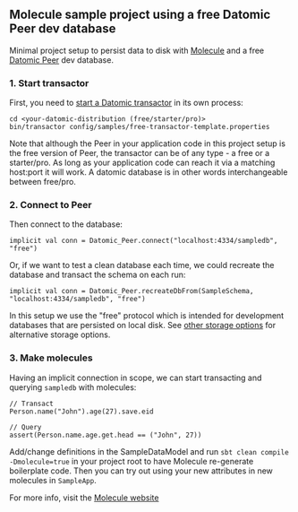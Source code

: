 ## Molecule sample project using a free Datomic Peer dev database

Minimal project setup to persist data to disk with [Molecule](http://scalamolecule.org) and a free [Datomic Peer](https://docs.datomic.com/on-prem/peer-getting-started.html) dev database.


### 1. Start transactor

First, you need to [start a Datomic transactor](https://docs.datomic.com/on-prem/storage.html#start-transactor) in its own process:

    cd <your-datomic-distribution (free/starter/pro)>
    bin/transactor config/samples/free-transactor-template.properties

Note that although the Peer in your application code in this project setup is the free version of Peer, the transactor can be of any type - a free or a starter/pro. As long as your application code can reach it via a matching host:port it will work. A datomic database is in other words interchangeable between free/pro.

### 2. Connect to Peer

Then connect to the database:

    implicit val conn = Datomic_Peer.connect("localhost:4334/sampledb", "free")

Or, if we want to test a clean database each time, we could recreate the database and transact the schema on each run:

    implicit val conn = Datomic_Peer.recreateDbFrom(SampleSchema, "localhost:4334/sampledb", "free")

In this setup we use the "free" protocol which is intended for development databases that are persisted on local disk. See [other storage options](https://docs.datomic.com/on-prem/storage.html) for alternative storage options.


### 3. Make molecules

Having an implicit connection in scope, we can start transacting and querying `sampledb` with molecules:

    // Transact
    Person.name("John").age(27).save.eid
    
    // Query
    assert(Person.name.age.get.head == ("John", 27))


Add/change definitions in the SampleDataModel and run `sbt clean compile -Dmolecule=true` in your project root to have Molecule re-generate boilerplate code. Then you can try out using your new attributes in new molecules in `SampleApp`.

For more info, visit the [Molecule website](http://scalamolecule∑.org)